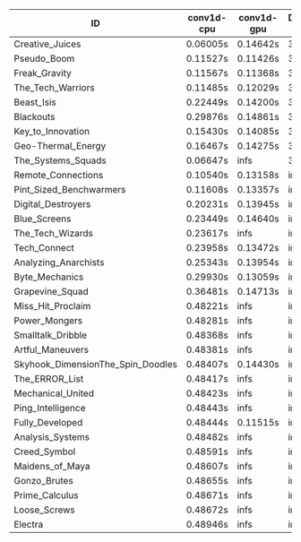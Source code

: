 |ID|conv1d-cpu|conv1d-gpu|DWSPConv2D-gpu|gemm-gpu|avg|
|-|-|-|-|-|-|
|Creative_Juices|0.06005s|0.14642s|3.06287s|1.83897s|1.27708s|
|Pseudo_Boom|0.11527s|0.11426s|3.13964s|1.89840s|1.31689s|
|Freak_Gravity|0.11567s|0.11368s|3.13784s|1.90433s|1.31788s|
|The_Tech_Warriors|0.11485s|0.12029s|3.14503s|1.95338s|1.33339s|
|Beast_Isis|0.22449s|0.14200s|3.09236s|2.05637s|1.37880s|
|Blackouts|0.29876s|0.14861s|3.08226s|2.03635s|1.39149s|
|Key_to_Innovation|0.15430s|0.14085s|3.33609s|2.25719s|1.47210s|
|Geo-Thermal_Energy|0.16467s|0.14275s|3.11539s|2.68555s|1.52709s|
|The_Systems_Squads|0.06647s|infs|3.32029s|1.92615s|infs|
|Remote_Connections|0.10540s|0.13158s|infs|4.71132s|infs|
|Pint_Sized_Benchwarmers|0.11608s|0.13357s|infs|1.92894s|infs|
|Digital_Destroyers|0.20231s|0.13945s|infs|4.71354s|infs|
|Blue_Screens|0.23449s|0.14640s|infs|2.74839s|infs|
|The_Tech_Wizards|0.23617s|infs|infs|4.69605s|infs|
|Tech_Connect|0.23958s|0.13472s|infs|2.10949s|infs|
|Analyzing_Anarchists|0.25343s|0.13954s|infs|2.75520s|infs|
|Byte_Mechanics|0.29930s|0.13059s|infs|4.70973s|infs|
|Grapevine_Squad|0.36481s|0.14713s|infs|2.65766s|infs|
|Miss_Hit_Proclaim|0.48221s|infs|infs|4.69442s|infs|
|Power_Mongers|0.48281s|infs|infs|4.68054s|infs|
|Smalltalk_Dribble|0.48368s|infs|infs|4.69463s|infs|
|Artful_Maneuvers|0.48381s|infs|infs|4.67865s|infs|
|Skyhook_DimensionThe_Spin_Doodles|0.48407s|0.14430s|infs|infs|infs|
|The_ERROR_List|0.48417s|infs|infs|4.73905s|infs|
|Mechanical_United|0.48423s|infs|infs|4.69877s|infs|
|Ping_Intelligence|0.48443s|infs|infs|4.70242s|infs|
|Fully_Developed|0.48444s|0.11515s|infs|4.72065s|infs|
|Analysis_Systems|0.48482s|infs|infs|4.70836s|infs|
|Creed_Symbol|0.48591s|infs|infs|4.69505s|infs|
|Maidens_of_Maya|0.48607s|infs|infs|4.70123s|infs|
|Gonzo_Brutes|0.48655s|infs|infs|4.69061s|infs|
|Prime_Calculus|0.48671s|infs|infs|4.67722s|infs|
|Loose_Screws|0.48672s|infs|infs|4.69089s|infs|
|Electra|0.48946s|infs|infs|4.71154s|infs|
